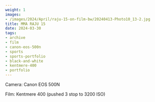 ```yaml
---
weight: 1
images:
- /images/2024/April/raju-15-on-film-bw/20240413-Photo10_13-2.jpg
title: MMA RAJU 15
date: 2024-03-30
tags:
- archive
- film
- canon-eos-500n
- sports
- sports-portfolio
- black-and-white
- kentmere-400
- portfolio
---
```


Camera: Canon EOS 500N

Film: Kentmere 400 (pushed 3 stop to 3200 ISO)